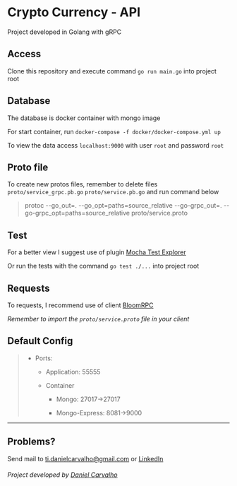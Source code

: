 # Crypto Currency - API
Project developed in Golang with gRPC

## Access
Clone this repository and execute command ``go run main.go`` into project root

## Database
The database is docker container with mongo image

For start container, run ``docker-compose -f docker/docker-compose.yml up``

To view the data access ``localhost:9000`` with user ``root`` and password ``root``




## Proto file
To create new protos files, remember to delete files ``proto/service_grpc.pb.go`` ``proto/service.pb.go`` and run command below

> protoc --go_out=. --go_opt=paths=source_relative --go-grpc_out=. --go-grpc_opt=paths=source_relative proto/service.proto

## Test
For a better view I suggest use of plugin [Mocha Test Explorer](https://marketplace.visualstudio.com/items?itemName=hbenl.vscode-mocha-test-adapter)

Or run the tests with the command ``go test ./...`` into project root

## Requests
To requests, I recommend use of client [BloomRPC](https://github.com/bloomrpc/bloomrpc)

_Remember to import the ``proto/service.proto`` file in your client_

## Default Config
> - Ports:
>
>   - Application: 55555
>
>   - Container
>
>       - Mongo: 27017->27017
>
>       - Mongo-Express: 8081->9000

___
## Problems?
 Send mail to ti.danielcarvalho@gmail.com or [LinkedIn](https://www.linkedin.com/in/daniel-carvalho-7844b6107/)


###### Project developed by [Daniel Carvalho](https://www.linkedin.com/in/daniel-carvalho-7844b6107/)
